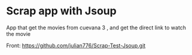 # Scrap app with Jsoup

App that get the movies from cuevana 3
, and get the direct link to watch the movie

Front: https://github.com/julian776/Scrap-Test-Jsoup.git